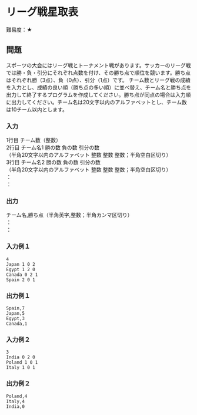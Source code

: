 # リーグ戦星取表

難易度：★

## 問題

スポーツの大会にはリーグ戦とトーナメント戦があります。サッカーのリーグ戦では勝・負・引分にそれぞれ点数を付け、その勝ち点で順位を競います。勝ち点はそれぞれ勝（3点）、負（0点）、引分（1点）です。 チーム数とリーグ戦の成績を入力とし、成績の良い順（勝ち点の多い順）に並べ替え、チーム名と勝ち点を出力して終了するプログラムを作成してください。勝ち点が同点の場合は入力順に出力してください。チーム名は20文字以内のアルファベットとし、チーム数は10チーム以内とします。 

### 入力

1行目 チーム数（整数）  
2行目 チーム名1 勝の数 負の数 引分の数  
（半角20文字以内のアルファベット 整数 整数 整数；半角空白区切り）  
3行目 チーム名2 勝の数 負の数 引分の数  
（半角20文字以内のアルファベット 整数 整数 整数；半角空白区切り）  
    ：  
    ：   

### 出力

チーム名,勝ち点（半角英字,整数；半角カンマ区切り）  
 ：  
 ：   

### 入力例１

```
4
Japan 1 0 2
Egypt 1 2 0
Canada 0 2 1
Spain 2 0 1 
```

### 出力例１

```
Spain,7
Japan,5
Egypt,3
Canada,1 
```

### 入力例２

```
3
India 0 2 0
Poland 1 0 1
Italy 1 0 1 
```

### 出力例２

```
Poland,4
Italy,4
India,0 
```

